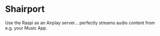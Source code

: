 # Shairport

Use the Raspi as an Airplay server... perfectly streams audio content from e.g.
your Music App.
